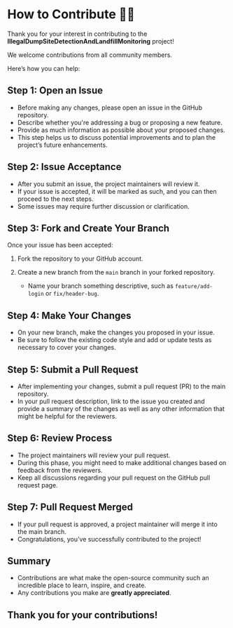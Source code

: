 # How to Contribute 🤝🍴  

Thank you for your interest in contributing to the **IllegalDumpSiteDetectionAndLandfillMonitoring** project!  

We welcome contributions from all community members.  

Here’s how you can help:  

## Step 1: Open an Issue  

- Before making any changes, please open an issue in the GitHub repository.  
- Describe whether you're addressing a bug or proposing a new feature.  
- Provide as much information as possible about your proposed changes.  
- This step helps us to discuss potential improvements and to plan the project’s future enhancements.  

## Step 2: Issue Acceptance  

- After you submit an issue, the project maintainers will review it.  
- If your issue is accepted, it will be marked as such, and you can then proceed to the next steps.  
- Some issues may require further discussion or clarification.  

## Step 3: Fork and Create Your Branch  

Once your issue has been accepted:  

1. Fork the repository to your GitHub account.  

2. Create a new branch from the `main` branch in your forked repository.  
    - Name your branch something descriptive, such as `feature/add-login` or `fix/header-bug`.  

## Step 4: Make Your Changes  

- On your new branch, make the changes you proposed in your issue.  
- Be sure to follow the existing code style and add or update tests as necessary to cover your changes.  

## Step 5: Submit a Pull Request  

- After implementing your changes, submit a pull request (PR) to the main repository.  
- In your pull request description, link to the issue you created and provide a summary of the changes as well as any other information that might be helpful for the reviewers.  

## Step 6: Review Process  

- The project maintainers will review your pull request.  
- During this phase, you might need to make additional changes based on feedback from the reviewers.  
- Keep all discussions regarding your pull request on the GitHub pull request page.  

## Step 7: Pull Request Merged  

- If your pull request is approved, a project maintainer will merge it into the main branch.  
- Congratulations, you’ve successfully contributed to the project!  

## Summary  

- Contributions are what make the open-source community such an incredible place to learn, inspire, and create.  
- Any contributions you make are **greatly appreciated**.

## Thank you for your contributions!  
